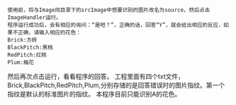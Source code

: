     使用前，将与Image同目录下的srcImage中想要识别的图片改名为source，然后点击ImageHandler运行。
    程序运行成功后，会有相应的询问：“是吧？”，正确的话，回答“Y”，就会给出相应的反应，如果不正确，请输入相应的花色：
    Brick:方砖
    BlackPitch:黑桃
    RedPitch:红桃
    Plum:梅花
然后再次点击运行，看看程序的回答。
    工程里面有四个txt文件，Brick,BlackPitch,RedPitch,Plum,分别存储的是回答错误时的图片指纹。第一个指纹是默认的标准图片的指纹。
    本程序目前只能识别A的花色。
